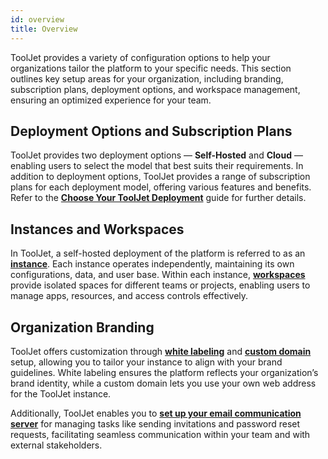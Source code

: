 ```yaml
---
id: overview
title: Overview
---
```


ToolJet provides a variety of configuration options to help your organizations tailor the platform to your specific needs. This section outlines key setup areas for your organization, including branding, subscription plans, deployment options, and workspace management, ensuring an optimized experience for your team.

## Deployment Options and Subscription Plans

ToolJet provides two deployment options — **Self-Hosted** and **Cloud** — enabling users to select the model that best suits their requirements. In addition to deployment options, ToolJet provides a range of subscription plans for each deployment model, offering various features and benefits. Refer to the **[Choose Your ToolJet Deployment](/docs/org-setup/tj-deployment)** guide for further details.

## Instances and Workspaces

In ToolJet, a self-hosted deployment of the platform is referred to as an **[instance](/docs/org-setup/instances)**. Each instance operates independently, maintaining its own configurations, data, and user base. Within each instance, **[workspaces](/docs/org-setup/workspaces)** provide isolated spaces for different teams or projects, enabling users to manage apps, resources, and access controls effectively. 

## Organization Branding

ToolJet offers customization through **[white labeling](/docs/org-setup/org-branding/white-labeling)** and **[custom domain](/docs/org-setup/org-branding/custom-domain)** setup, allowing you to tailor your instance to align with your brand guidelines. White labeling ensures the platform reflects your organization’s brand identity, while a custom domain lets you use your own web address for the ToolJet instance.

Additionally, ToolJet enables you to **[set up your email communication server](/docs/org-setup/email-server)** for managing tasks like sending invitations and password reset requests, facilitating seamless communication within your team and with external stakeholders.
